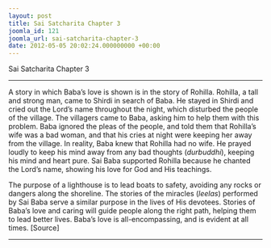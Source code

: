 ```yaml
---
layout: post
title: Sai Satcharita Chapter 3
joomla_id: 121
joomla_url: sai-satcharita-chapter-3
date: 2012-05-05 20:02:24.000000000 +00:00
---
```

Sai Satcharita Chapter 3
* * *
A story in which Baba’s love is shown is in the story of Rohilla. Rohilla, a tall and strong man, came to Shirdi in search of Baba. He stayed in Shirdi and cried out the Lord’s name throughout the night, which disturbed the people of the village. The villagers came to Baba, asking him to help them with this problem. Baba ignored the pleas of the people, and told them that Rohilla’s wife was a bad woman, and that his cries at night were keeping her away from the village. In reality, Baba knew that Rohilla had no wife. He prayed loudly to keep his mind away from any bad thoughts (_durbuddhi_), keeping his mind and heart pure. Sai Baba supported Rohilla because he chanted the Lord’s name, showing his love for God and His teachings.
  
The purpose of a lighthouse is to lead boats to safety, avoiding any rocks or dangers along the shoreline. The stories of the miracles (_leelas_) performed by Sai Baba serve a similar purpose in the lives of His devotees. Stories of Baba’s love and caring will guide people along the right path, helping them to lead better lives. Baba’s love is all-encompassing, and is evident at all times. 
[Source]
* * *
